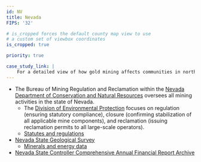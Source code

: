 ```yaml
---
id: NV
title: Nevada
FIPS: '32'

# is_cropped forces the default county map view to use
# a custom set of viewbox coordinates
is_cropped: true

priority: true

case_study_link: |
    For a detailed view of how gold mining affects communities in northern Nevada, read the [case study on Elko and Eureka Counties]({{ site.baseurl }}/case-studies/elko-eureka/) or the [case study on Humboldt and Lander Counties]({{ site.baseurl }}/case-studies/humboldt-lander/).
---
```

* The Bureau of Mining Regulation and Reclamation within the [Nevada Department of Conservation and Natural Resources](http://dcnr.nv.gov/) oversees all mining activities in the state of Nevada.
  - The [Division of Environmental Protection](http://ndep.nv.gov/BMRR/index.htm) focuses on regulation (ensuring statutory compliance), closure (confirming stabilization of all applicable mine components), and reclamation (issuing reclamation permits to all large-scale operators).
  - [Statutes and regulations](http://ndep.nv.gov/BMRR/regs.htm)
* [Nevada State Geological Survey](http://www.nbmg.unr.edu/index.html)
  - [Minerals and energy data](http://www.nbmg.unr.edu/Minerals&Energy/index.html)
* [Nevada State Controller Comprehensive Annual Financial Report Archive](http://controller.nv.gov/FinancialReports/CAFR_Download_Page.html)
